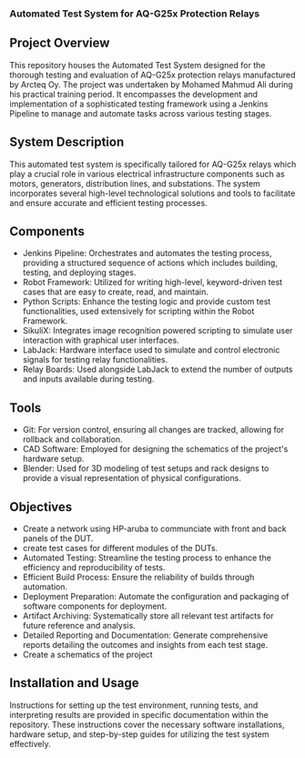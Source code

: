 ### Automated Test System for AQ-G25x Protection Relays
## Project Overview
This repository houses the Automated Test System designed for the thorough testing and evaluation of AQ-G25x protection relays manufactured by Arcteq Oy. The project was undertaken by Mohamed Mahmud Ali during his practical training period. It encompasses the development and implementation of a sophisticated testing framework using a Jenkins Pipeline to manage and automate tasks across various testing stages.


## System Description
This automated test system is specifically tailored for AQ-G25x relays which play a crucial role in various electrical infrastructure components such as motors, generators, distribution lines, and substations. The system incorporates several high-level technological solutions and tools to facilitate and ensure accurate and efficient testing processes.

## Components
- Jenkins Pipeline: Orchestrates and automates the testing process, providing a structured sequence of actions which includes building, testing, and deploying stages.
- Robot Framework: Utilized for writing high-level, keyword-driven test cases that are easy to create, read, and maintain.
- Python Scripts: Enhance the testing logic and provide custom test functionalities, used extensively for scripting within the Robot Framework.
- SikuliX: Integrates image recognition powered scripting to simulate user interaction with graphical user interfaces.
- LabJack: Hardware interface used to simulate and control electronic signals for testing relay functionalities.
- Relay Boards: Used alongside LabJack to extend the number of outputs and inputs available during testing.
## Tools
- Git: For version control, ensuring all changes are tracked, allowing for rollback and collaboration.
- CAD Software: Employed for designing the schematics of the project's hardware setup.
- Blender: Used for 3D modeling of test setups and rack designs to provide a visual representation of physical configurations.
## Objectives
- Create a network using HP-aruba to communciate with front and back panels of the DUT.
- create test cases for different modules of the DUTs.
- Automated Testing: Streamline the testing process to enhance the efficiency and reproducibility of tests.
- Efficient Build Process: Ensure the reliability of builds through automation.
- Deployment Preparation: Automate the configuration and packaging of software components for deployment.
- Artifact Archiving: Systematically store all relevant test artifacts for future reference and analysis.
- Detailed Reporting and Documentation: Generate comprehensive reports detailing the outcomes and insights from each test stage.
- Create a schematics of the project
## Installation and Usage
Instructions for setting up the test environment, running tests, and interpreting results are provided in specific documentation within the repository. These instructions cover the necessary software installations, hardware setup, and step-by-step guides for utilizing the test system effectively.

